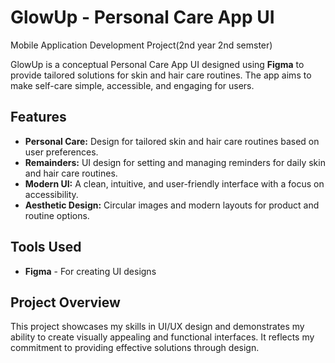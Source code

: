# GlowUp - Personal Care App UI
Mobile Application Development Project(2nd year 2nd semster)  

GlowUp is a conceptual Personal Care App UI designed using **Figma** to provide tailored solutions for skin and hair care routines. The app aims to make self-care simple, accessible, and engaging for users.


## Features
- **Personal Care:** Design for tailored skin and hair care routines based on user preferences.
- **Remainders:** UI design for setting and managing reminders for daily skin and hair care routines.    
- **Modern UI:** A clean,  intuitive, and user-friendly interface with a focus on accessibility.  
- **Aesthetic Design:**  Circular images and modern layouts for product and routine options.  

## Tools Used
* **Figma** - For creating UI designs

## Project Overview
This project showcases my skills in UI/UX design and demonstrates my ability to create visually appealing and functional interfaces. It reflects my commitment to providing effective solutions through design.
